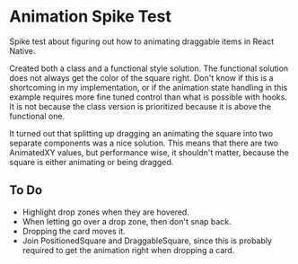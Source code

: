 # Animation Spike Test

Spike test about figuring out how to animating draggable items in React Native.

Created both a class and a functional style solution. The functional solution does not always get the color of the square right. Don't know if this is a shortcoming in my implementation, or if the animation state handling in this example requires more fine tuned control than what is possible with hooks. It is not because the class version is prioritized because it is above the functional one.

It turned out that splitting up dragging an animating the square into two separate components was a nice solution. This means that there are two AnimatedXY values, but performance wise, it shouldn't matter, because the square is either animating or being dragged.

## To Do

- Highlight drop zones when they are hovered.
- When letting go over a drop zone, then don't snap back.
- Dropping the card moves it.
- Join PositionedSquare and DraggableSquare, since this is probably required to get the animation right when dropping a card.
